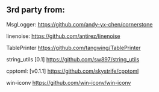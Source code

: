 ﻿## 3rd party from:

MsgLogger:
https://github.com/andy-yx-chen/cornerstone

linenoise:
https://github.com/antirez/linenoise

TablePrinter
https://github.com/tangwing/TablePrinter

string_utils
[0.1]
https://github.com/sw897/string_utils

cpptoml:
[v0.1.1]
https://github.com/skystrife/cpptoml

win-iconv
https://github.com/win-iconv/win-iconv